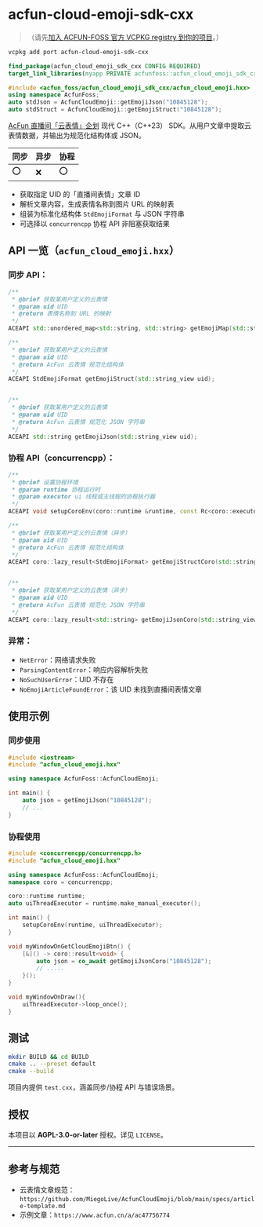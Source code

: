 # acfun-cloud-emoji-sdk-cxx
> （请先[加入 ACFUN-FOSS 官方 VCPKG registry 到你的项目](https://github.com/ACFUN-FOSS/official-vcpkg-registry/tree/master)。）
```sh
vcpkg add port acfun-cloud-emoji-sdk-cxx
```
```cmake
find_package(acfun_cloud_emoji_sdk_cxx CONFIG REQUIRED)
target_link_libraries(myapp PRIVATE acfunfoss::acfun_cloud_emoji_sdk_cxx)
```
```c++
#include <acfun_foss/acfun_cloud_emoji_sdk_cxx/acfun_cloud_emoji.hxx>
using namespace AcfunFoss;
auto stdJson = AcfunCloudEmoji::getEmojiJson("10845128");
auto stdStruct = AcfunCloudEmoji::getEmojiStruct("10845128");
```

[AcFun 直播间「云表情」企划](https://github.com/MiegoLive/AcfunCloudEmoji/) 现代 C++（C++23） SDK。从用户文章中提取云表情数据，并输出为规范化结构体或 JSON。

| 同步 | 异步 | 协程 |
|-------|-------|-------|
| ⭕ | ❌ | ⭕ |

  - 获取指定 UID 的「直播间表情」文章 ID
  - 解析文章内容，生成表情名称到图片 URL 的映射表
  - 组装为标准化结构体 `StdEmojiFormat` 与 JSON 字符串
  - 可选择以 `concurrencpp` 协程 API 非阻塞获取结果



## API 一览（`acfun_cloud_emoji.hxx`）

### 同步 API：
```cxx
/**
 * @brief 获取某用户定义的云表情
 * @param uid UID
 * @return 表情名称到 URL 的映射
 */
ACEAPI std::unordered_map<std::string, std::string> getEmojiMap(std::string_view uid);

/**
 * @brief 获取某用户定义的云表情
 * @param uid UID
 * @return AcFun 云表情 规范化结构体
 */
ACEAPI StdEmojiFormat getEmojiStruct(std::string_view uid);


/**
 * @brief 获取某用户定义的云表情
 * @param uid UID
 * @return AcFun 云表情 规范化 JSON 字符串
 */
ACEAPI std::string getEmojiJson(std::string_view uid);
```

### 协程 API（concurrencpp）：
```cxx
/**
 * @brief 设置协程环境
 * @param runtime 协程运行时
 * @param executor ui 线程或主线程的协程执行器
 */
ACEAPI void setupCoroEnv(coro::runtime &runtime, const Rc<coro::executor>& executor);

/**
 * @brief 获取某用户定义的云表情（异步）
 * @param uid UID
 * @return AcFun 云表情 规范化结构体
 */
ACEAPI coro::lazy_result<StdEmojiFormat> getEmojiStructCoro(std::string_view uid);


/**
 * @brief 获取某用户定义的云表情（异步）
 * @param uid UID
 * @return AcFun 云表情 规范化 JSON 字符串
 */
ACEAPI coro::lazy_result<std::string> getEmojiJsonCoro(std::string_view uid);

```

### 异常：
  - `NetError`：网络请求失败
  - `ParsingContentError`：响应内容解析失败
  - `NoSuchUserError`：UID 不存在
  - `NoEmojiArticleFoundError`：该 UID 未找到直播间表情文章


## 使用示例

### 同步使用

```cpp
#include <iostream>
#include "acfun_cloud_emoji.hxx"

using namespace AcfunFoss::AcfunCloudEmoji;

int main() {
    auto json = getEmojiJson("10845128");
    // ...
}
```

### 协程使用

```cpp
#include <concurrencpp/concurrencpp.h>
#include "acfun_cloud_emoji.hxx"

using namespace AcfunFoss::AcfunCloudEmoji;
namespace coro = concurrencpp;

coro::runtime runtime;
auto uiThreadExecutor = runtime.make_manual_executor();

int main() {
    setupCoroEnv(runtime, uiThreadExecutor);
}

void myWindowOnGetCloudEmojiBtn() {
	[&]() -> coro::result<void> {
		auto json = co_await getEmojiJsonCoro("10845128");
		// .....
	}();
}

void myWindowOnDraw(){
    uiThreadExecutor->loop_once();
}

```



## 测试

```bash
mkdir BUILD && cd BUILD
cmake .. --preset default
cmake --build
```

项目内提供 `test.cxx`，涵盖同步/协程 API 与错误场景。



## 授权

本项目以 **AGPL-3.0-or-later** 授权。详见 `LICENSE`。

---

## 参考与规范

- 云表情文章规范：`https://github.com/MiegoLive/AcfunCloudEmoji/blob/main/specs/article-template.md`
- 示例文章：`https://www.acfun.cn/a/ac47756774`

